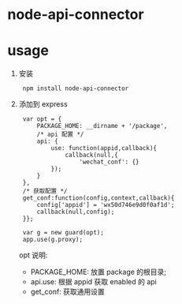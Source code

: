 node-api-connector
=====

usage
===

1. 安装
	
		npm install node-api-connector
	
2. 添加到 express 
		
		var opt = {
			PACKAGE_HOME: __dirname + '/package',
			/* api 配置 */
			api: {
				use: function(appid,callback){
					callback(null,{
						'wechat_conf': {}
				});
			}
		},
		/* 获取配置 */
		get_conf:function(config,context,callback){
			config['appid'] = 'wx50d746e9d0f0af1d';
			callback(null,config);
		}};
		
		var g = new guard(opt);
		app.use(g.proxy);
		
		
   opt 说明:
     * PACKAGE_HOME: 
     		放置 package 的根目录;
     * api.use: 
     		根据 appid 获取 enabled 的 api 
     * get_conf: 
            获取通用设置
	


